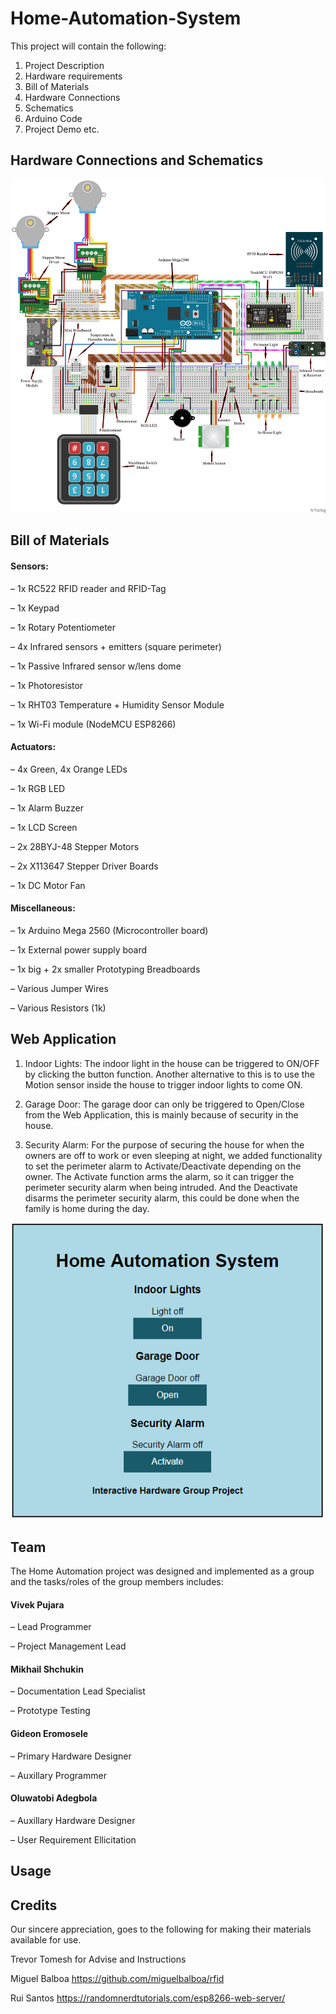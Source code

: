 ﻿# Home-Automation-System

This project will contain the following:

1. Project Description
2. Hardware requirements
3. Bill of Materials
4. Hardware Connections
5. Schematics
6. Arduino Code
7. Project Demo etc.


## Hardware Connections and Schematics

![Hardware Connections and Schematics](/Images/IH_Project_Schematics.png "Hardware Connections and Schematics")

## Bill of Materials

#### Sensors:

– 1x RC522 RFID reader and RFID-Tag

– 1x Keypad 

– 1x Rotary Potentiometer 

– 4x Infrared sensors + emitters (square perimeter) 

– 1x Passive Infrared sensor w/lens dome

– 1x Photoresistor

– 1x RHT03 Temperature + Humidity Sensor Module

– 1x Wi-Fi module (NodeMCU ESP8266)


#### Actuators:

– 4x Green, 4x Orange LEDs

– 1x RGB LED

– 1x Alarm Buzzer

– 1x LCD Screen

– 2x 28BYJ-48 Stepper Motors

– 2x X113647 Stepper Driver Boards

– 1x DC Motor Fan


#### Miscellaneous:

– 1x Arduino Mega 2560 (Microcontroller board)

– 1x External power supply board

– 1x big + 2x smaller Prototyping Breadboards

– Various Jumper Wires

– Various Resistors (1k)


## Web Application

1. Indoor Lights: 
	The indoor light in the house can be triggered to ON/OFF by clicking the button function. Another alternative to this is to use the Motion sensor inside the house to trigger indoor lights to come ON.

2. Garage Door: 
	The garage door can only be triggered to Open/Close from the Web Application, this is mainly because of security in the house.

3. Security Alarm: 
	For the purpose of securing the house for when the owners are off to work or even sleeping at night, we added functionality to set the perimeter alarm to Activate/Deactivate depending on the owner. The Activate function arms the alarm, so it can trigger the perimeter security alarm when being intruded. And the Deactivate disarms the perimeter security alarm, this could be done when the family is home during the day.

![Web Application](/Images/web_App.PNG "Web Application")


## Team

The Home Automation project was designed and implemented as a group and the tasks/roles of the group members includes:

#### Vivek Pujara
– Lead Programmer

– Project Management Lead

#### Mikhail Shchukin
– Documentation Lead Specialist

– Prototype Testing

#### Gideon Eromosele
– Primary Hardware Designer

– Auxillary Programmer

#### Oluwatobi Adegbola
– Auxillary Hardware Designer

– User Requirement Ellicitation


## Usage


## Credits

Our sincere appreciation, goes to the following for making their materials available for use. 

Trevor Tomesh for Advise and Instructions

Miguel Balboa https://github.com/miguelbalboa/rfid

Rui Santos https://randomnerdtutorials.com/esp8266-web-server/
